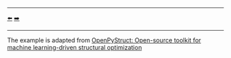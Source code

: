 ***
[⬅️](../024/README.md "Previous example")
[➡️](../026/README.md "Next example")
***

The example is adapted from [OpenPyStruct: Open-source toolkit for machine learning-driven structural optimization](https://doi.org/10.1016/j.engstruct.2025.120869)
